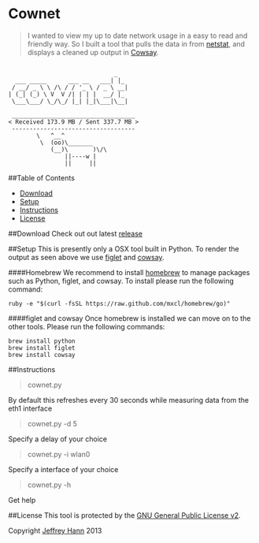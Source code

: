 Cownet
======

> I wanted to view my up to date network usage in a easy to read and friendly way. So I built a tool that pulls the data in from [netstat](http://linux.die.net/man/8/netstat), and displays a cleaned up output in [Cowsay](http://linux.die.net/man/1/cowsay). 

```

                              _
  ___ _____      ___ __   ___| |_
 / __/ _ \ \ /\ / / '_ \ / _ \ __|
| (_| (_) \ V  V /| | | |  __/ |_
 \___\___/ \_/\_/ |_| |_|\___|\__|

 ___________________________________
< Received 173.9 MB / Sent 337.7 MB >
 -----------------------------------
        \   ^__^
         \  (oo)\_______
            (__)\       )\/\
                ||----w |
                ||     ||

```

##Table of Contents
* [Download](#download)
* [Setup](#setup)
* [Instructions](#instructions)
* [License](#license)

##Download
Check out out latest [release](https://github.com/obihann/Cownet/releases/tag/v1.1-beta) 

##Setup
This is presently only a OSX tool built in Python. To render the output as seen above we use [figlet](http://www.figlet.org/) and [cowsay](http://en.wikipedia.org/wiki/Cowsay). 

####Homebrew
We recommend to install [homebrew](http://brew.sh/) to manage packages such as Python, figlet, and cowsay. To install please run the following command:
```
ruby -e "$(curl -fsSL https://raw.github.com/mxcl/homebrew/go)"
```

####figlet and cowsay
Once homebrew is installed we can move on to the other tools. Please run the following commands:
```
brew install python
brew install figlet
brew install cowsay
```

##Instructions
> cownet.py

By default this refreshes every 30 seconds while measuring data from the eth1 interface


> cownet.py -d 5

Specify a delay of your choice


> cownet.py -i wlan0

Specify a interface of your choice


> cownet.py -h

Get help

##License
This tool is protected by the [GNU General Public License v2](http://www.gnu.org/licenses/gpl-2.0.html).

Copyright [Jeffrey Hann](http://jeffreyhann.ca/) 2013
